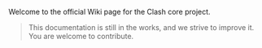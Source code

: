Welcome to the official Wiki page for the Clash core project.

> This documentation is still in the works, and we strive to improve it. You are welcome to contribute.